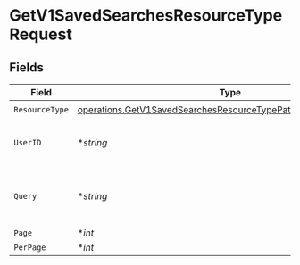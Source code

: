 # GetV1SavedSearchesResourceTypeRequest


## Fields

| Field                                                                                                                                            | Type                                                                                                                                             | Required                                                                                                                                         | Description                                                                                                                                      |
| ------------------------------------------------------------------------------------------------------------------------------------------------ | ------------------------------------------------------------------------------------------------------------------------------------------------ | ------------------------------------------------------------------------------------------------------------------------------------------------ | ------------------------------------------------------------------------------------------------------------------------------------------------ |
| `ResourceType`                                                                                                                                   | [operations.GetV1SavedSearchesResourceTypePathParamResourceType](../../models/operations/getv1savedsearchesresourcetypepathparamresourcetype.md) | :heavy_check_mark:                                                                                                                               | N/A                                                                                                                                              |
| `UserID`                                                                                                                                         | **string*                                                                                                                                        | :heavy_minus_sign:                                                                                                                               | The user ID used to filter saved searches.                                                                                                       |
| `Query`                                                                                                                                          | **string*                                                                                                                                        | :heavy_minus_sign:                                                                                                                               | Filter saved searches with a query on their name                                                                                                 |
| `Page`                                                                                                                                           | **int*                                                                                                                                           | :heavy_minus_sign:                                                                                                                               | N/A                                                                                                                                              |
| `PerPage`                                                                                                                                        | **int*                                                                                                                                           | :heavy_minus_sign:                                                                                                                               | N/A                                                                                                                                              |